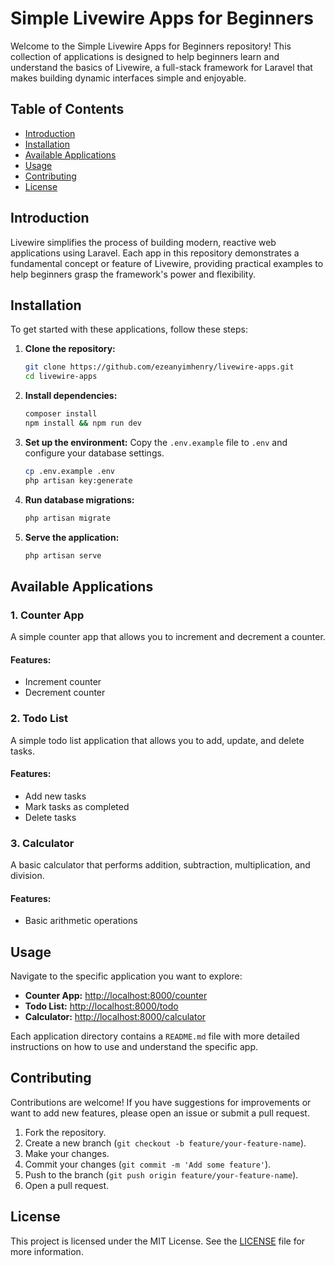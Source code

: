 # Simple Livewire Apps for Beginners

Welcome to the Simple Livewire Apps for Beginners repository! This collection of applications is designed to help beginners learn and understand the basics of Livewire, a full-stack framework for Laravel that makes building dynamic interfaces simple and enjoyable.

## Table of Contents

- [Introduction](#introduction)
- [Installation](#installation)
- [Available Applications](#available-applications)
- [Usage](#usage)
- [Contributing](#contributing)
- [License](#license)

## Introduction

Livewire simplifies the process of building modern, reactive web applications using Laravel. Each app in this repository demonstrates a fundamental concept or feature of Livewire, providing practical examples to help beginners grasp the framework's power and flexibility.

## Installation

To get started with these applications, follow these steps:

1. **Clone the repository:**
    ```sh
    git clone https://github.com/ezeanyimhenry/livewire-apps.git
    cd livewire-apps
    ```

2. **Install dependencies:**
    ```sh
    composer install
    npm install && npm run dev
    ```

3. **Set up the environment:**
    Copy the `.env.example` file to `.env` and configure your database settings.
    ```sh
    cp .env.example .env
    php artisan key:generate
    ```

4. **Run database migrations:**
    ```sh
    php artisan migrate
    ```

5. **Serve the application:**
    ```sh
    php artisan serve
    ```

## Available Applications

### 1. Counter App

A simple counter app that allows you to increment and decrement a counter.

#### Features:
- Increment counter
- Decrement counter

### 2. Todo List

A simple todo list application that allows you to add, update, and delete tasks.

#### Features:
- Add new tasks
- Mark tasks as completed
- Delete tasks

### 3. Calculator

A basic calculator that performs addition, subtraction, multiplication, and division.

#### Features:
- Basic arithmetic operations

## Usage

Navigate to the specific application you want to explore:

- **Counter App:** [http://localhost:8000/counter](http://localhost:8000/counter)
- **Todo List:** [http://localhost:8000/todo](http://localhost:8000/todo)
- **Calculator:** [http://localhost:8000/calculator](http://localhost:8000/calculator)

Each application directory contains a `README.md` file with more detailed instructions on how to use and understand the specific app.

## Contributing

Contributions are welcome! If you have suggestions for improvements or want to add new features, please open an issue or submit a pull request.

1. Fork the repository.
2. Create a new branch (`git checkout -b feature/your-feature-name`).
3. Make your changes.
4. Commit your changes (`git commit -m 'Add some feature'`).
5. Push to the branch (`git push origin feature/your-feature-name`).
6. Open a pull request.

## License

This project is licensed under the MIT License. See the [LICENSE](LICENSE) file for more information.